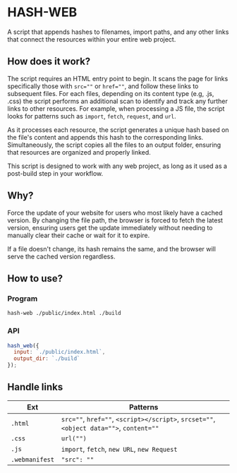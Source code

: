 # HASH-WEB

A script that appends hashes to filenames, import paths, and any other links that connect the resources
within your entire web project.

## How does it work?

The script requires an HTML entry point to begin. It scans the page for links specifically
those with `src=""` or `href=""`, and follow these links to subsequent files. For each files,
depending on its content type (e.g, .js, .css) the script performs an additional scan to identify and
track any further links to other resources. For example, when processing a JS file, the script looks
for patterns such as `import`, `fetch`, `request`, and `url`.

As it processes each resource, the script generates a unique hash based on the file's content and appends
this hash to the corresponding links. Simultaneously, the script copies all the files to an output folder,
ensuring that resources are organized and properly linked.

This script is designed to work with any web project, as long as it used as a post-build step in your workflow.

## Why?

Force the update of your website for users who most likely have a cached version.
By changing the file path, the browser is forced to fetch the latest version, ensuring users get the update immediately
without needing to manually clear their cache or wait for it to expire.

If a file doesn't change, its hash remains the same, and the browser will serve the cached version regardless.

## How to use?

### Program

`hash-web ./public/index.html ./build`

### API

```js
hash_web({
  input: `./public/index.html`,
  output_dir: `./build`
});
```

## Handle links

| Ext | Patterns |
|-----|----------|
| `.html` | `src=""`, `href=""`, `<script></script>`, `srcset=""`, `<object data="">`, `content=""` |
| `.css` | `url("")` |
| `.js` | `import`, `fetch`, `new URL`, `new Request` |
| `.webmanifest` | `"src": ""` |
